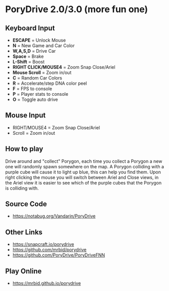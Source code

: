 # PoryDrive 2.0/3.0 (more fun one)

## Keyboard Input
* **ESCAPE** = Unlock Mouse
* **N** = New Game and Car Color
* **W,A,S,D** = Drive Car
* **Space** = Brake
* **L-Shift** = Boost
* **RIGHT CLICK/MOUSE4** = Zoom Snap Close/Ariel
* **Mouse Scroll** = Zoom in/out
* **C** = Random Car Colors
* **R** = Accelerate/step DNA color peel
* **F** = FPS to console
* **P** = Player stats to console
* **O** = Toggle auto drive

## Mouse Input
* RIGHT/MOUSE4 = Zoom Snap Close/Ariel
* Scroll = Zoom in/out

## How to play
Drive around and "collect" Porygon, each time you collect a Porygon a new one will randomly spawn somewhere on the map. A Porygon colliding with a purple cube will cause it to light up blue, this can help you find them. Upon right clicking the mouse you will switch between Ariel and Close views, in the Ariel view it is easier to see which of the purple cubes that the Porygon is colliding with.

## Source Code
* https://notabug.org/Vandarin/PoryDrive

## Other Links
* https://snapcraft.io/porydrive
* https://github.com/mrbid/porydrive
* https://github.com/PoryDrive/PoryDriveFNN

## Play Online
* https://mrbid.github.io/porydrive
